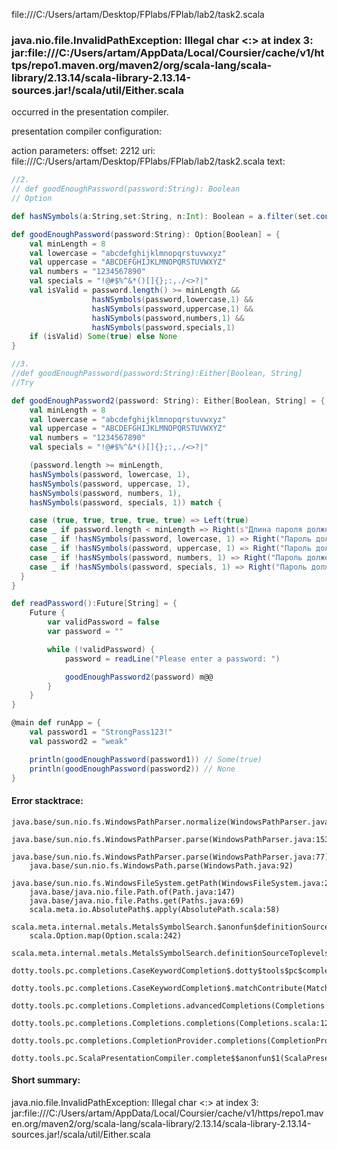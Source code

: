 file:///C:/Users/artam/Desktop/FPlabs/FPlab/lab2/task2.scala
### java.nio.file.InvalidPathException: Illegal char <:> at index 3: jar:file:///C:/Users/artam/AppData/Local/Coursier/cache/v1/https/repo1.maven.org/maven2/org/scala-lang/scala-library/2.13.14/scala-library-2.13.14-sources.jar!/scala/util/Either.scala

occurred in the presentation compiler.

presentation compiler configuration:


action parameters:
offset: 2212
uri: file:///C:/Users/artam/Desktop/FPlabs/FPlab/lab2/task2.scala
text:
```scala
//2. 
// def goodEnoughPassword(password:String): Boolean
// Option

def hasNSymbols(a:String,set:String, n:Int): Boolean = a.filter(set.contains(_)).length() >= n

def goodEnoughPassword(password:String): Option[Boolean] = {
    val minLength = 8
    val lowercase = "abcdefghijklmnopqrstuvwxyz"
    val uppercase = "ABCDEFGHIJKLMNOPQRSTUVWXYZ"
    val numbers = "1234567890"
    val specials = "!@#$%^&*()[]{};:,./<>?|"
    val isValid = password.length() >= minLength &&
                  hasNSymbols(password,lowercase,1) &&
                  hasNSymbols(password,uppercase,1) &&
                  hasNSymbols(password,numbers,1) &&
                  hasNSymbols(password,specials,1)
    if (isValid) Some(true) else None
}

//3.
//def goodEnoughPassword(password:String):Either[Boolean, String]
//Try

def goodEnoughPassword2(password: String): Either[Boolean, String] = {
    val minLength = 8
    val lowercase = "abcdefghijklmnopqrstuvwxyz"
    val uppercase = "ABCDEFGHIJKLMNOPQRSTUVWXYZ"
    val numbers = "1234567890"
    val specials = "!@#$%^&*()[]{};:,./<>?|"

    (password.length >= minLength, 
    hasNSymbols(password, lowercase, 1), 
    hasNSymbols(password, uppercase, 1), 
    hasNSymbols(password, numbers, 1), 
    hasNSymbols(password, specials, 1)) match {

    case (true, true, true, true, true) => Left(true) 
    case _ if password.length < minLength => Right(s"Длина пароля должна быть не менее $minLength символов")
    case _ if !hasNSymbols(password, lowercase, 1) => Right("Пароль должен содержать хотя бы одну строчную букву")
    case _ if !hasNSymbols(password, uppercase, 1) => Right("Пароль должен содержать хотя бы одну заглавную букву")
    case _ if !hasNSymbols(password, numbers, 1) => Right("Пароль должен содержать хотя бы одну цифру")
    case _ if !hasNSymbols(password, specials, 1) => Right("Пароль должен содержать хотя бы один специальный символ")
  }
}

def readPassword():Future[String] = {
    Future {
        var validPassword = false
        var password = ""

        while (!validPassword) {
            password = readLine("Please enter a password: ")

            goodEnoughPassword2(password) m@@
        }
    }
}

@main def runApp = {
    val password1 = "StrongPass123!"
    val password2 = "weak"

    println(goodEnoughPassword(password1)) // Some(true)
    println(goodEnoughPassword(password2)) // None
}
```



#### Error stacktrace:

```
java.base/sun.nio.fs.WindowsPathParser.normalize(WindowsPathParser.java:182)
	java.base/sun.nio.fs.WindowsPathParser.parse(WindowsPathParser.java:153)
	java.base/sun.nio.fs.WindowsPathParser.parse(WindowsPathParser.java:77)
	java.base/sun.nio.fs.WindowsPath.parse(WindowsPath.java:92)
	java.base/sun.nio.fs.WindowsFileSystem.getPath(WindowsFileSystem.java:232)
	java.base/java.nio.file.Path.of(Path.java:147)
	java.base/java.nio.file.Paths.get(Paths.java:69)
	scala.meta.io.AbsolutePath$.apply(AbsolutePath.scala:58)
	scala.meta.internal.metals.MetalsSymbolSearch.$anonfun$definitionSourceToplevels$2(MetalsSymbolSearch.scala:70)
	scala.Option.map(Option.scala:242)
	scala.meta.internal.metals.MetalsSymbolSearch.definitionSourceToplevels(MetalsSymbolSearch.scala:69)
	dotty.tools.pc.completions.CaseKeywordCompletion$.dotty$tools$pc$completions$CaseKeywordCompletion$$$sortSubclasses(MatchCaseCompletions.scala:342)
	dotty.tools.pc.completions.CaseKeywordCompletion$.matchContribute(MatchCaseCompletions.scala:292)
	dotty.tools.pc.completions.Completions.advancedCompletions(Completions.scala:348)
	dotty.tools.pc.completions.Completions.completions(Completions.scala:120)
	dotty.tools.pc.completions.CompletionProvider.completions(CompletionProvider.scala:90)
	dotty.tools.pc.ScalaPresentationCompiler.complete$$anonfun$1(ScalaPresentationCompiler.scala:146)
```
#### Short summary: 

java.nio.file.InvalidPathException: Illegal char <:> at index 3: jar:file:///C:/Users/artam/AppData/Local/Coursier/cache/v1/https/repo1.maven.org/maven2/org/scala-lang/scala-library/2.13.14/scala-library-2.13.14-sources.jar!/scala/util/Either.scala